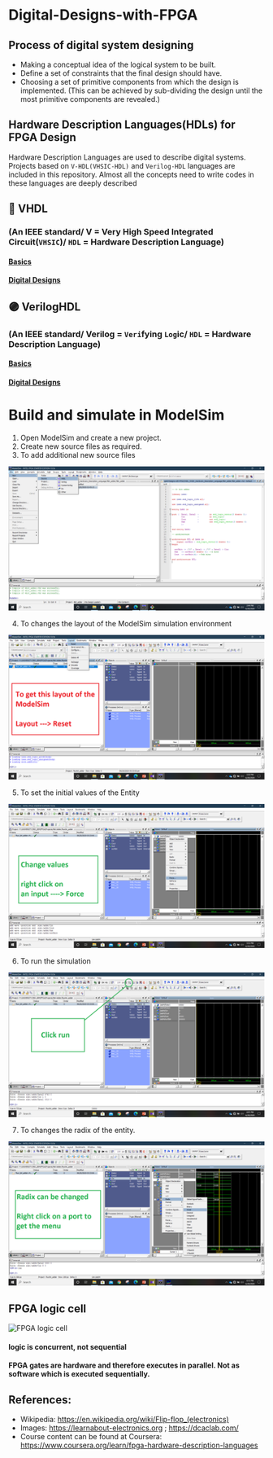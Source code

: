# Digital-Designs-with-FPGA

## Process of digital system designing
* Making a conceptual idea of the logical system to be built.
* Define a set of constraints that the final design should have.
* Choosing a set of primitive components from which the design is implemented. (This can be achieved by sub-dividing the design until the most primitive components are revealed.)

## Hardware Description Languages(HDLs) for FPGA Design

Hardware Description Languages are used to describe digital systems. Projects based on  `V-HDL(VHSIC-HDL)` and `Verilog-HDL`  languages are included in this repository. Almost all the concepts need to write codes in these languages are deeply described

## 🔴 VHDL 
### (An IEEE standard/ V = Very High Speed Integrated Circuit(`VHSIC`)/ `HDL` = Hardware Description Language)

#### [Basics](https://github.com/bimalka98/Digital-Designs-with-FPGA/blob/master/week_1.md)
#### [Digital Designs](https://github.com/bimalka98/Digital-Designs-with-FPGA/blob/master/week_2.md)

## 🟣 VerilogHDL 
### (An IEEE standard/ Verilog = `Veri`fying `Log`ic/ `HDL` = Hardware Description Language)

#### [Basics](https://github.com/bimalka98/Digital-Designs-with-FPGA/blob/master/week_3.md)
#### [Digital Designs](https://github.com/bimalka98/Digital-Designs-with-FPGA/blob/master/week_4.md)

# Build and simulate in ModelSim

1. Open ModelSim and create a new project.
2. Create new source files as required.
3. To add additional new source files

![](https://github.com/bimalka98/Digital-Designs-with-FPGA/blob/master/Figures/new_source.png)

4. To changes the layout of the ModelSim simulation environment

![](https://github.com/bimalka98/Digital-Designs-with-FPGA/blob/master/Figures/change_layout.png)

5. To set the initial values of the Entity

![](https://github.com/bimalka98/Digital-Designs-with-FPGA/blob/master/Figures/set_initial_val.png)

6. To run the simulation

![](https://github.com/bimalka98/Digital-Designs-with-FPGA/blob/master/Figures/run.png)

7. To changes the radix of the entity.

![](https://github.com/bimalka98/Digital-Designs-with-FPGA/blob/master/Figures/radix.png)


## FPGA logic cell

![FPGA logic cell](https://upload.wikimedia.org/wikipedia/commons/1/1c/FPGA_cell_example.png)

#### logic is concurrent, not sequential

#### FPGA gates are hardware and therefore executes in parallel. Not as software which is executed sequentially.


## References:

* Wikipedia: https://en.wikipedia.org/wiki/Flip-flop_(electronics)
* Images: https://learnabout-electronics.org ; https://dcaclab.com/
* Course content can be found at Coursera: https://www.coursera.org/learn/fpga-hardware-description-languages
